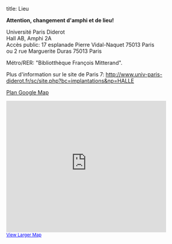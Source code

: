 title: Lieu

<b>Attention, changement d'amphi et de lieu!</b>

Université Paris Diderot<br>
Hall AB, Amphi 2A<br>
Accès public: 17 esplanade Pierre Vidal-Naquet 75013 Paris<br>
ou 2 rue Marguerite Duras 75013 Paris

Métro/RER: "Bibliotthèque François Mitterand".

Plus d'information sur le site de Paris 7:
<http://www.univ-paris-diderot.fr/sc/site.php?bc=implantations&np=HALLE>

[Plan Google Map](https://maps.google.com/maps?q=16+Rue+Fran%C3%A7oise+Dolto,+Universit%C3%A9+Paris+Diderot,+75013+Paris,+%C3%8Ele-de-France,+France&hl=en&ie=UTF8&geocode=FUwS6QIdDlckAA&hnear=16+Rue+Fran%C3%A7oise+Dolto,+75013+Paris,+%C3%8Ele-de-France,+France&t=m&z=16)

<iframe width="425" height="350" frameborder="0" scrolling="no" marginheight="0" marginwidth="0" src="https://maps.google.com/maps?q=16+Rue+Fran%C3%A7oise+Dolto,+Universit%C3%A9+Paris+Diderot,+75013+Paris,+%C3%8Ele-de-France,+France&amp;hl=en&amp;ie=UTF8&amp;geocode=FUwS6QIdDlckAA&amp;hnear=16+Rue+Fran%C3%A7oise+Dolto,+75013+Paris,+%C3%8Ele-de-France,+France&amp;t=m&amp;hq=&amp;ll=48.829004,2.381582&amp;spn=0.032714,0.073643&amp;z=14&amp;output=embed"></iframe><br /><small><a href="https://maps.google.com/maps?q=16+Rue+Fran%C3%A7oise+Dolto,+Universit%C3%A9+Paris+Diderot,+75013+Paris,+%C3%8Ele-de-France,+France&amp;hl=en&amp;ie=UTF8&amp;geocode=FUwS6QIdDlckAA&amp;hnear=16+Rue+Fran%C3%A7oise+Dolto,+75013+Paris,+%C3%8Ele-de-France,+France&amp;t=m&amp;hq=&amp;ll=48.829004,2.381582&amp;spn=0.032714,0.073643&amp;z=14&amp;source=embed" style="color:#0000FF;text-align:left">View Larger Map</a></small>
